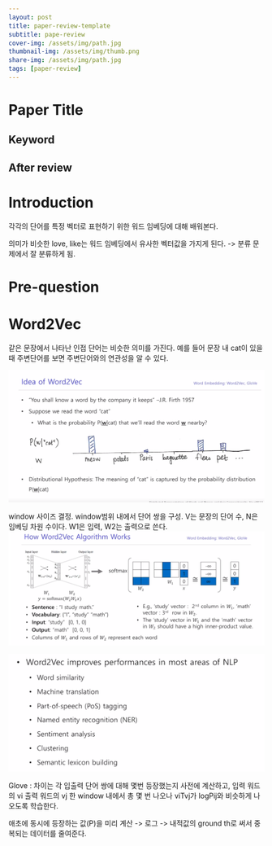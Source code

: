 ```yaml
---
layout: post
title: paper-review-template
subtitle: pape-review
cover-img: /assets/img/path.jpg
thumbnail-img: /assets/img/thumb.png
share-img: /assets/img/path.jpg
tags: [paper-review]
---
```

# Paper Title


## Keyword


## After review


# Introduction

각각의 단어를 특정 벡터로 표현하기 위한 워드 임베딩에 대해 배워본다.


의미가 비슷한 love, like는 워드 임베딩에서 유사한 벡터값을 가지게 된다.
-> 분류 문제에서 잘 분류하게 됨.


# Pre-question


# Word2Vec
같은 문장에서 나타난 인접 단어는 비슷한 의미를 가진다.
예를 들어 문장 내 cat이 있을 때 주변단어를 보면 주변단어와의 연관성을 알 수 있다.

![](./../../../assets/images/(TODO)2022-10-05-paper_nlp_images/1665541255437.png)

window 사이즈 결정. window범위 내에서 단어 쌍을 구성.
V는 문장의 단어 수, N은 임베딩 차원 수이다.
W1은 입력, W2는 출력으로 쓴다.
![](./../../../assets/images/(TODO)2022-10-05-paper_nlp_images/1665541313068.png)
 

![](./../../../assets/images/(TODO)2022-10-05-paper_nlp_images/1665543039374.png)

Glove
: 차이는 각 입출력 단어 쌍에 대해
몇번 등장했는지 사전에 계산하고, 입력 워드의 vi 출력 워드의 vj
한 window 내에서 총 몇 번 나오나
viTvj가 logPij와 비슷하게 나오도록 학습한다.

애초에 동시에 등장하는 값(P)을 미리 계산 -> 로그 -> 내적값의 ground th로 써서
중복되는 데이터를 줄여준다.


